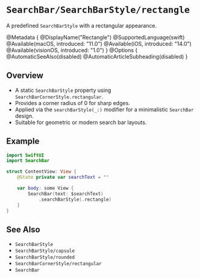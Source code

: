 # ``SearchBar/SearchBarStyle/rectangle``

A predefined `SearchBarStyle` with a rectangular appearance.

@Metadata {
    @DisplayName("Rectangle")
    @SupportedLanguage(swift)
    @Available(macOS, introduced: "11.0")
    @Available(iOS, introduced: "14.0")
    @Available(visionOS, introduced: "1.0")
}
@Options {
    @AutomaticSeeAlso(disabled)
    @AutomaticArticleSubheading(disabled)
}

## Overview

- A static `SearchBarStyle` property using `SearchBarCornerStyle.rectangular`.
- Provides a corner radius of 0 for sharp edges.
- Applied via the `searchBarStyle(_:)` modifier for a minimalistic `SearchBar` design.
- Suitable for geometric or modern search bar layouts.

## Example

```swift
import SwiftUI
import SearchBar

struct ContentView: View {
    @State private var searchText = ""

    var body: some View {
        SearchBar(text: $searchText)
            .searchBarStyle(.rectangle)
    }
}
```

## See Also

- ``SearchBarStyle``
- ``SearchBarStyle/capsule``
- ``SearchBarStyle/rounded``
- ``SearchBarCornerStyle/rectangular``
- ``SearchBar``
